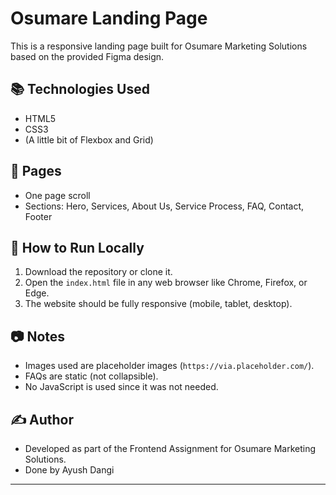 # Osumare Landing Page

This is a responsive landing page built for Osumare Marketing Solutions based on the provided Figma design.

## 📚 Technologies Used
- HTML5
- CSS3
- (A little bit of Flexbox and Grid)

## 📄 Pages
- One page scroll
- Sections: Hero, Services, About Us, Service Process, FAQ, Contact, Footer

## 🚀 How to Run Locally
1. Download the repository or clone it.
2. Open the `index.html` file in any web browser like Chrome, Firefox, or Edge.
3. The website should be fully responsive (mobile, tablet, desktop).

## 📷 Notes
- Images used are placeholder images (`https://via.placeholder.com/`).
- FAQs are static (not collapsible).
- No JavaScript is used since it was not needed.

## ✍️ Author
- Developed as part of the Frontend Assignment for Osumare Marketing Solutions.
- Done by Ayush Dangi

---

